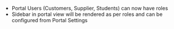- Portal Users (Customers, Supplier, Students) can now have roles
- Sidebar in portal view will be rendered as per roles and can be configured from Portal Settings